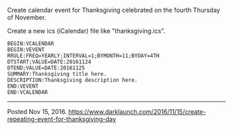Create calendar event for Thanksgiving celebrated on the fourth Thursday of November.

Create a new ics (iCalendar) file like "thanksgiving.ics".

```
BEGIN:VCALENDAR
BEGIN:VEVENT
RRULE:FREQ=YEARLY;INTERVAL=1;BYMONTH=11;BYDAY=4TH
DTSTART;VALUE=DATE:20161124
DTEND;VALUE=DATE:20161125
SUMMARY:Thanksgiving title here.
DESCRIPTION:Thanksgiving description here.
END:VEVENT
END:VCALENDAR
```

---

Posted Nov 15, 2016.
https://www.darklaunch.com/2016/11/15/create-repeating-event-for-thanksgiving-day